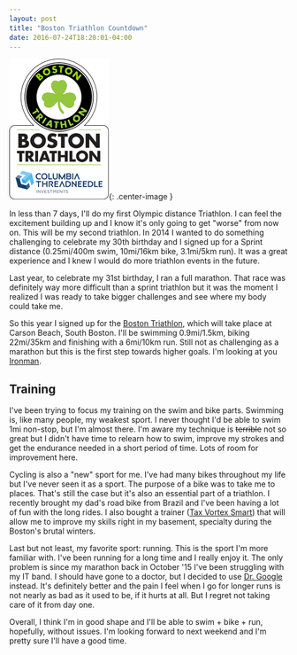 ```yaml
---
layout: post
title: "Boston Triathlon Countdown"
date: 2016-07-24T18:20:01-04:00
---
```


![](/assets/articles/2016-07-24-boston-triathlon/boston-triathlon-logo.png){: .center-image }

In less than 7 days, I'll do my first Olympic distance Triathlon. I can feel the excitement building up and I know it's only going to get "worse" from now on. This will be my second triathlon. In 2014 I wanted to do something challenging to celebrate my 30th birthday and I signed up for a Sprint distance (0.25mi/400m swim, 10mi/16km bike, 3.1mi/5km run). It was a great experience and I knew I would do more triathlon events in the future. 

Last year, to celebrate my 31st birthday, I ran a full marathon. That race was definitely way more difficult than a sprint triathlon but it was the moment I realized I was ready to take bigger challenges and see where my body could take me. 

So this year I signed up for the [Boston Triathlon](http://www.bostontri.com/), which will take place at Carson Beach, South Boston. I'll be swimming 0.9mi/1.5km, biking 22mi/35km and finishing with a 6mi/10km run. Still not as challenging as a marathon but this is the first step towards higher goals. I'm looking at you [Ironman](http://www.ironman.com). 

## Training

I've been trying to focus my training on the swim and bike parts. Swimming is, like many people, my weakest sport. I never thought I'd be able to swim 1mi non-stop, but I'm almost there. I'm aware my technique is ~~terrible~~ not so great but I didn't have time to relearn how to swim, improve my strokes and get the endurance needed in a short period of time. Lots of room for improvement here. 

Cycling is also a "new" sport for me. I've had many bikes throughout my life but I've never seen it as a sport. The purpose of a bike was to take me to places. That's still the case but it's also an essential part of a triathlon. I recently brought my dad's road bike from Brazil and I've been having a lot of fun with the long rides. I also bought a trainer ([Tax Vortex Smart](https://www.tacx.com/products/trainers/vortex-smart)) that will allow me to improve my skills right in my basement, specialty during the Boston's brutal winters. 

Last but not least, my favorite sport: running. This is the sport I'm more familiar with. I've been running for a long time and I really enjoy it. The only problem is since my marathon back in October '15 I've been struggling with my IT band. I should have gone to a doctor, but I decided to use [Dr. Google](https://www.google.com) instead. It's definitely better and the pain I feel when I go for longer runs is not nearly as bad as it used to be, if it hurts at all. But I regret not taking care of it from day one. 

Overall, I think I'm in good shape and I'll be able to swim + bike + run, hopefully, without issues. I'm looking forward to next weekend and I'm pretty sure I'll have a good time. 
